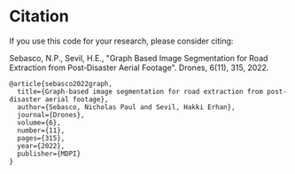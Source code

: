 # Citation

If you use this code for your research, please consider citing:

Sebasco, N.P., Sevil, H.E., "Graph Based Image Segmentation for Road Extraction from Post‐Disaster Aerial Footage". Drones, 6(11), 315, 2022.

```
@article{sebasco2022graph,
  title={Graph-based image segmentation for road extraction from post-disaster aerial footage},
  author={Sebasco, Nicholas Paul and Sevil, Hakki Erhan},
  journal={Drones},
  volume={6},
  number={11},
  pages={315},
  year={2022},
  publisher={MDPI}
}
```
